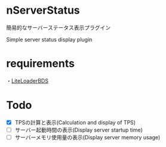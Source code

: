 # nServerStatus

簡易的なサーバーステータス表示プラグイン

Simple server status display plugin

# requirements

・[LiteLoaderBDS](https://github.com/LiteLDev/LiteLoaderBDS)

# Todo
- [x] TPSの計算と表示(Calculation and display of TPS)
- [ ] サーバー起動時間の表示(Display server startup time)
- [ ] サーバーメモリ使用量の表示(Display server memory usage)
